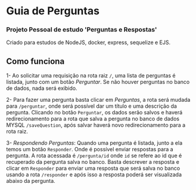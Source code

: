 # Guia de Perguntas

### Projeto Pessoal de estudo 'Perguntas e Respostas'

Criado para estudos de NodeJS, docker, express, sequelize e EJS.

## Como funciona

1- Ao solicitar uma requisição na rota raiz `/`, uma lista de perguntas é listada, junto com um botão _Perguntar_. Se não houver perguntas no banco de dados, nada será exibido.

2- Para fazer uma pergunta basta clicar em _Perguntas_, a rota será mudada para `/perguntar`, onde será possível dar um título e uma descrição da pergunta. Clicando no botão `Perguntar`, os dados serão salvos e haverá redirecionamento para a rota que salva a pergunta no banco de dados MYSQL `/saveQuestion`, após salvar haverá novo redirecionamento para a rota raiz.

3- _Respondendo Perguntas_: Quando uma pergunta é listada, junto a ela temos um botão `Responder`. Onde é possível enviar respostas para a pergunta. A rota acessada é `/pergunta/id` onde `id` se refere ao id que é recuperado da pergunta salva no banco. Basta descrever a resposta e clicar em `Responder` para enviar uma resposta que será salva no banco usando a rota `/responder` e após isso a resposta poderá ser visualizada abaixo da pergunta.
